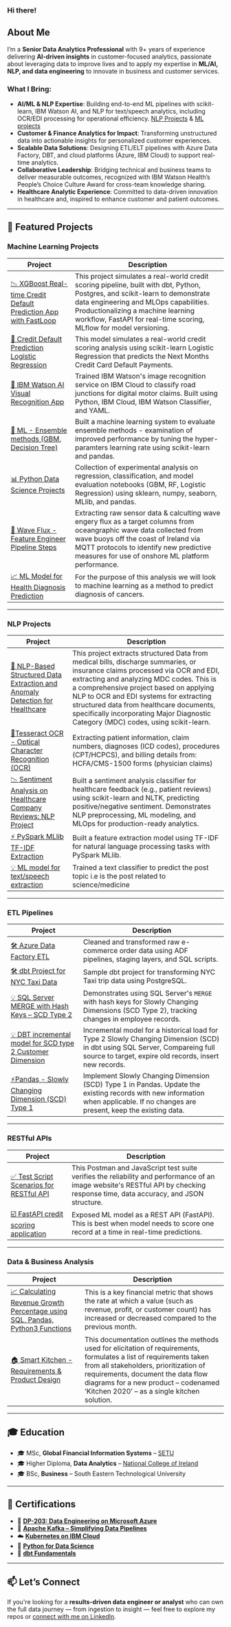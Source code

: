 ### Hi there!

## About Me

I’m a **Senior Data Analytics Professional** with 9+ years of experience delivering **AI-driven insights** in customer-focused analytics, passionate about leveraging data to improve lives and to apply my expertise in **ML/AI, NLP, and data engineering** to innovate in business and customer services.

### What I Bring:

- **AI/ML & NLP Expertise**: Building end-to-end ML pipelines with scikit-learn, IBM Watson AI, and NLP for text/speech analytics, including OCR/EDI processing for operational efficiency. [NLP Projects](https://github.com/JJRyan0#nlp-projects) & [ML projects](https://github.com/JJRyan0#machine-learning-projects)
- **Customer & Finance Analytics for Impact**: Transforming unstructured data into actionable insights for personalized customer experiences.
- **Scalable Data Solutions**: Designing ETL/ELT pipelines with Azure Data Factory, DBT, and cloud platforms (Azure, IBM Cloud) to support real-time analytics.
- **Collaborative Leadership**: Bridging technical and business teams to deliver measurable outcomes, recognized with IBM Watson Health’s People’s Choice Culture Award for cross-team knowledge sharing.
- **Healthcare Analytic Experience**: Committed to data-driven innovation in healthcare and, inspired to enhance customer and patient outcomes.

---

## 💼 Featured Projects

### Machine Learning Projects

| Project | Description |
|--------|-------------|
| [📉 XGBoost Real-time Credit Default Prediction App with FastLoop](https://github.com/JJRyan0/credit_etl_ml_project/blob/main/readme.md) | This project simulates a real-world credit scoring pipeline, built with dbt, Python, Postgres, and scikit-learn to demonstrate data engineering and MLOps capabilities. Productionalizing a machine learning workflow, FastAPI for real-time scoring, MLflow for model versioning. |
| [🎯 Credit Default Prediction Logistic Regression](https://github.com/JJRyan0/john-python-jupyter-notebooks/blob/master/Credit%20Card%20Default%20Prediction%20-%20Logistic%20Regression.ipynb) | This model simulates a real-world credit scoring analysis using scikit-learn Logistic Regression that predicts the Next Months Credit Card Default Payments.|
| [🤖 IBM Watson AI Visual Recognition App](https://github.com/JJRyan0/ibm-watson-visual-recognition-system-identifying-junction-types) | Trained IBM Watson's image recognition service on IBM Cloud to classify road junctions for digital motor claims. Built using Python, IBM Cloud, IBM Watson Classifier, and YAML. |
| [🧠 ML - Ensemble methods (GBM, Decision Tree)](https://github.com/JJRyan0/john-python-jupyter-notebooks/blob/master/Ensembles%20-%20Gradient%20Boosting%20Machines%20v.s%20Decision%20Tree%20ML%20Models.ipynb) | Built a machine learning system to evaluate ensemble methods - examination of improved performance by tuning the hyper-paramters learning rate using scikit-learn and pandas. |
| [📊 Python Data Science Projects](https://github.com/JJRyan0/john-python-jupyter-notebooks) | Collection of experimental  analysis on regression, classification, and model evaluation notebooks (GBM, RF, Logistic Regression) using sklearn, numpy, seaborn, MLlib, and pandas. |
| [🌊 Wave Flux  - Feature Engineer Pipeline Steps](https://github.com/JJRyan0/wave_energy_flux_feature_pipeline/blob/main/Wave%20Flux%20%20-%20Feature%20Engineer%20Pipeline%20Steps%20V1.ipynb) | Extracting raw sensor data & calculting wave engery flux as a target columns from oceangraphic wave data collected from wave buoys off the coast of Ireland via MQTT protocols to identify new predictive measures for use of onshore ML platform performance.|
| [ 📈 ML Model for Health Diagnosis Prediction ](https://github.com/JJRyan0/john-python-jupyter-notebooks/blob/master/Machine%20Learning-Wisconson%20Breast%20Cancer%20Diagnosis%20Prediction.ipynb) | For the purpose of this analysis we will look to machine learning as a method to predict diagnosis of cancers. |

---

### NLP Projects

| Project | Description |
|--------|-------------|
| [ 👾 NLP-Based Structured Data Extraction and Anomaly Detection for Healthcare](https://github.com/JJRyan0/JR_repo_anomaly_detection/blob/main/NLP-Based%20Anomaly%20Detection%20for%20Healthcare%20Documents%20v2.ipynb) | This project extracts structured Data from medical bills, discharge summaries, or insurance claims processed via OCR and EDI, extracting and analyzing MDC codes. This is a comprehensive project based on applying NLP to OCR and EDI systems for extracting structured data from healthcare documents, specifically incorporating Major Diagnostic Category (MDC) codes, using scikit-learn. |
| [🔧Tesseract OCR - Optical Character Recognition (OCR)](https://github.com/JJRyan0/JR_repo_anomaly_detection/blob/main/Tesseract%20OCR%20-%20Optical%20Character%20Recognition%20(OCR).ipynb) | Extracting patient information, claim numbers, diagnoses (ICD codes), procedures (CPT/HCPCS), and billing details from: HCFA/CMS-1500 forms (physician claims) |
| [📉 Sentiment Analysis on Healthcare Company Reviews: NLP Project](https://github.com/JJRyan0/john-python-jupyter-notebooks/blob/master/Sentiment%20Analysis%20on%20Healthcare%20Company%20Reviews%20NLP%20Project.ipynb) | Built a sentiment analysis classifier for healthcare feedback (e.g., patient reviews) using scikit-learn and NLTK, predicting positive/negative sentiment. Demonstrates NLP preprocessing, ML modeling, and MLOps for production-ready analytics. |
| [⚡️ PySpark MLlib TF-IDF Extraction](https://github.com/JJRyan0/john-python-jupyter-notebooks/blob/master/Apache%20Spark%20(MLlib)%20-%20%20Extracting%20Text%20Features%20for%20TF-IDF.ipynb) | Built a feature extraction model using TF-IDF for natural language processing tasks with PySpark MLlib. |
| [ 💡 ML model for text/speech extraction](https://github.com/JJRyan0/john-python-jupyter-notebooks/blob/master/Python%20Text%20Mining-%20Sentiment%20Analysis%20-%20Naive%20Bayes%20MultinomialNB.ipynb) | Trained a text classifier to predict the post topic i.e is the post related to science/medicine |

---

### ETL Pipelines

| Project | Description |
|--------|-------------|
| [🛠 Azure Data Factory ETL](https://github.com/JJRyan0/ETL_Raw_Transform_Curated_Schema/tree/main) | Cleaned and transformed raw e-commerce order data using ADF pipelines, staging layers, and SQL scripts. |
| [🛠 dbt Project for NYC Taxi Data](https://github.com/JJRyan0/NYC-Taxi-ETL-with-dbt-Core/tree/main) | Sample dbt project for transforming NYC Taxi trip data using PostgreSQL. |
| [💡 SQL Server MERGE with Hash Keys – SCD Type 2](https://github.com/JJRyan0/T_SQL_Scripts/blob/main/scd_type_2_hash_keys.md) | Demonstrates using SQL Server's `MERGE` with hash keys for Slowly Changing Dimensions (SCD Type 2), tracking changes in employee records. |
| [💡 DBT incremental model for SCD type 2 Customer Dimension](https://github.com/JJRyan0/dbt_scd2_customer_dim/tree/main) |  Incremental model for a historical load for Type 2 Slowly Changing Dimension (SCD) in dbt using SQL Server, Compareing full source to target, expire old records, insert new records. |
| [⚡️Pandas - Slowly Changing Dimension (SCD) Type 1 ](https://github.com/JJRyan0/credit_risk_modeling_analysis/blob/main/Slowly%20Changing%20Dimension%20(SCD)%20Type%201%20in%20Pandas.ipynb) | Implement Slowly Changing Dimension (SCD) Type 1 in Pandas. Update the existing records with new information when applicable. If no changes are present, keep the existing data.|

---

### RESTful APIs

| Project | Description |
|--------|-------------|
| [✅ Test Script Scenarios for RESTful API](https://github.com/JJRyan0/rest_api_test_cases) | This Postman and JavaScript test suite verifies the reliability and performance of an image website's RESTful API by checking response time, data accuracy, and JSON structure. 
| [☑️ FastAPI credit scoring application]( https://github.com/JJRyan0/credit_etl_ml_project/blob/main/main.py) | Exposed ML model as a REST API (FastAPI). This is best when model needs to score one record at a time in real-time predictions.| 

---

### Data & Business Analysis

| Project | Description |
|--------|-------------|
| [📈 Calculating Revenue Growth Percentage using SQL, Pandas, Python3 Functions](https://github.com/JJRyan0/credit_risk_modeling_analysis/blob/main/Calculating%20Revenue%20Growth%20Percent%20functions.ipynb)| This is a key financial metric that shows the rate at which a value (such as revenue, profit, or customer count) has increased or decreased compared to the previous month. |
| [🏠 Smart Kitchen - Requirements & Product Design](https://github.com/JJRyan0/business-analyst-projects/blob/main/Business%20Analysis%20Data%20Flow%20-%20Smart%20Kitchen.pdf) | This documentation outlines the methods used for elicitation of requirements, formulates a list of requirements taken from all stakeholders, prioritization of requirements, document the data flow diagrams for a new product – codenamed ‘Kitchen 2020’ – as a single kitchen solution. | 


---

## 🎓 Education

- 🎓 MSc, **Global Financial Information Systems** – [SETU](https://www.wit.ie/schools/business/school_of_business/msc_in_gfis)  
- 🎓 Higher Diploma, **Data Analytics** – [National College of Ireland](http://courses.ncirl.ie/index.cfm/page/course/courseId/2372)
- 🎓 BSc, **Business** – South Eastern Technological University  

---

## 📜 Certifications

- 📘 [**DP-203: Data Engineering on Microsoft Azure**](https://www.udemy.com/certificate/UC-66ebb2ee-c829-4ca3-9e92-0b86e3ae24d3/)
- 🧬 [**Apache Kafka – Simplifying Data Pipelines**](https://www.credly.com/badges/105fd5cb-1750-4690-ab75-86aaf63de1e3/linked_in)
- ☁️ [**Kubernetes on IBM Cloud**](https://www.credly.com/badges/a0d091ab-123b-435a-b48c-82cf2d8bc9a4/linked_in)
- 🐍 [**Python for Data Science**](https://www.credly.com/badges/c79e4eb4-7871-4889-a4eb-bbddcf12d3ba/linked_in)
- 🧱 [**dbt Fundamentals**](https://credentials.getdbt.com/8ff129f2-1223-47f4-85e9-06b5969bf1d4#acc.63xYluqf)

---

## 📫 Let’s Connect

If you're looking for a **results-driven data engineer or analyst** who can own the full data journey — from ingestion to insight — feel free to explore my repos or [connect with me on LinkedIn](https://www.linkedin.com/in/john-ryan-da/).


